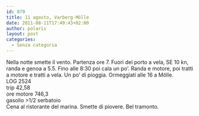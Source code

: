 ```yaml
---
id: 879
title: 11 agosto, Varberg-Mölle
date: 2011-08-11T17:49:43+02:00
author: polaris
layout: post
categories:
  - Senza categoria
---
```

Nella notte smette il vento. Partenza ore 7. Fuori del porto a vela, SE 10 kn, randa e genoa a 5.5. Fino alle 8:30 poi cala un po&#8217;. Randa e motore, poi tratti a motore e tratti a vela. Un po&#8217; di pioggia. Ormeggiati alle 16 a Mölle.  
LOG 2524  
trip 42,58  
ore motore 746,3  
gasolio >1/2 serbatoio  
Cena al ristorante del marina. Smette di piovere. Bel tramonto.